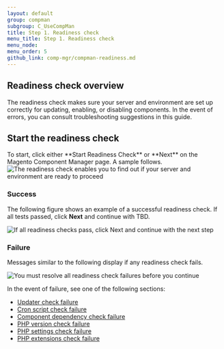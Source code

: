 ```yaml
---
layout: default 
group: compman
subgroup: C_UseCompMan
title: Step 1. Readiness check
menu_title: Step 1. Readiness check
menu_node: 
menu_order: 5
github_link: comp-mgr/compman-readiness.md
---
```



<h2 id="compman-readiness-over">Readiness check overview</h2>
The readiness check makes sure your server and environment are set up correctly for updating, enabling, or disabling components. In the event of errors, you can consult troubleshooting suggestions in this guide.

<h2 id="compman-readiness-start">Start the readiness check</h2>
To start, click either **Start Readiness Check** or **Next** on the Magento Component Manager page. A sample follows.

<img src="{{ site.baseurl }}common/images/cman_update_readiness.png" alt="The readiness check enables you to find out if your server and environment are ready to proceed">

### Success
The following figure shows an example of a successful readiness check. If all tests passed, click **Next** and continue with TBD.

<img src="{{ site.baseurl }}common/images/cman_readiness-success.png" alt="If all readiness checks pass, click Next and continue with the next step">

### Failure
Messages similar to the following display if any readiness check fails. 

<img src="{{ site.baseurl }}common/images/cman_readiness-fail-ex.png" alt="You must resolve all readiness check failures before you continue">

In the event of failure, see one of the following sections:

*	<a href="{{ site.gdeurl }}comp-mgr/trouble/cman/updater.html">Updater check failure</a>
*	<a href="{{ site.gdeurl }}comp-mgr/trouble/cman/cron.html">Cron script check failure</a>
*	<a href="{{ site.gdeurl }}comp-mgr/trouble/cman/component-depend.html">Component dependency check failure</a>
*	<a href="{{ site.gdeurl }}install-gde/system-requirements.html">PHP version check failure</a>
*	<a href="{{ site.gdeurl }}release-notes/known-issues.html#known-devbeta-xdebug">PHP settings check failure</a>
*	<a href="{{ site.gdeurl }}install-gde/system-requirements.html">PHP extensions check failure</a>